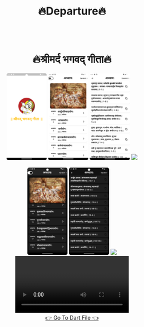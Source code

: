 <h1 align="center">🔥Departure🔥</h1><br><br>
<h1 align="center">🔥श्रीमर्द भगवद् गीता🔥</h1>

<div align = "center">
  <img src="https://github.com/harshdusane2103/Bhagavat_Gita_App/blob/master/sp.png" width=21%,heigth=35%>
   <img src="https://github.com/harshdusane2103/Bhagavat_Gita_App/blob/master/hl.png" width=21%,heigth=35%>
    <img src="https://github.com/harshdusane2103/Bhagavat_Gita_App/blob/master/dl.png" width=21%,heigth=35%>
   <img src="https://github.com/harshdusane2103/Bhagavat_Gita_App/blob/master/Sl.png" width=21%,heigth=35%>
  <br><br>
  <img src="https://github.com/harshdusane2103/Bhagavat_Gita_App/blob/master/hd.png" width=21%,heigth=35%>
    <img src="https://github.com/harshdusane2103/Bhagavat_Gita_App/blob/master/dd.png" width=21%,heigth=35%>
   <img src="https://github.com/harshdusane2103/Bhagavat_Gita_App/blob/master/sd.png" width=21%,heigth=35%>
  <video src="https://github.com/user-attachments/assets/45dd79f5-d9ce-4846-8bb2-ec126f8adbc6"></video>
</div>
  <div align = "center">
<a  href="https://github.com/harshdusane2103/Bhagavat_Gita_App/tree/master/lib">👉 Go To Dart File 👈</a>
</div>




